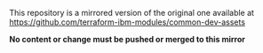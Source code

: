 This repository is a mirrored version of the original one available at https://github.com/terraform-ibm-modules/common-dev-assets

**No content or change must be pushed or merged to this mirror**

